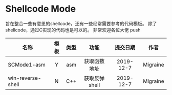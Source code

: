 # Shellcode Mode

旨在整合一些有意思的shellcode，还有一些经常需要参考的代码模板。
除了shellcode，通过C实现的代码也是可以的。
非常欢迎各位大佬 push

| 名称  |模板| 类型  | 功能 |  提交日期 |作者|
|------|:--:|:-----:|:-----:|:-----:|:------:|
|SCMode1-asm|Y|asm|获取函数地址|2019-12-7|Migraine|
|win-reverse-shell|N|C++|获取反弹shell|2019-12-7|Migraine|



